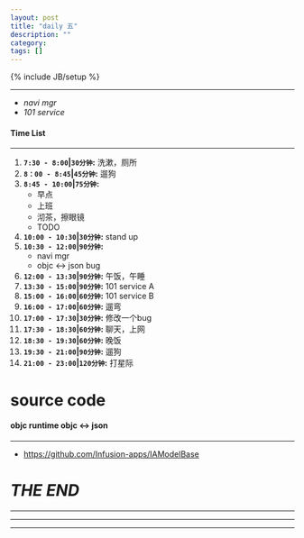 ```yaml
---
layout: post
title: "daily 五"
description: ""
category: 
tags: []
---
```

{% include JB/setup %}
***
* *navi mgr*
* *101 service*

#### Time List
***
1. **`7:30 - 8:00`|`30分钟`:** 洗漱，厕所
2. **`8：00 - 8:45`|`45分钟`:** 遛狗
3. **`8:45 - 10:00`|`75分钟`:** 
	* 早点
	* 上班
	* 沏茶，擦眼镜
	* TODO
5. **`10:00 - 10:30`|`30分钟`:** stand up
6. **`10:30 - 12:00`|`90分钟`:** 
	* navi mgr
	* objc <-> json bug
7. **`12:00 - 13:30`|`90分钟`:** 午饭，午睡
8. **`13:30 - 15:00`|`90分钟`:** 101 service A
9. **`15:00 - 16:00`|`60分钟`:** 101 service B
10. **`16:00 - 17:00`|`60分钟`:** 遛弯
11. **`17:00 - 17:30`|`30分钟`:** 修改一个bug
12. **`17:30 - 18:30`|`60分钟`:** 聊天，上网
13. **`18:30 - 19:30`|`60分钟`:** 晚饭
14. **`19:30 - 21:00`|`90分钟`:** 遛狗
15. **`21:00 - 23:00`|`120分钟`:** 打星际

# source code
#### objc runtime objc <-> json
***
* https://github.com/Infusion-apps/IAModelBase

# *THE END*
***
***
***